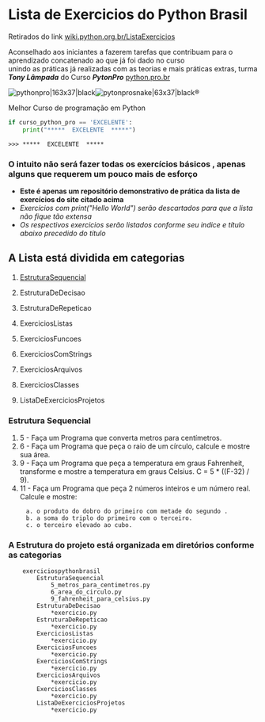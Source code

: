 #   Lista de Exercicios do Python Brasil
Retirados do link [wiki.python.org.br/ListaExercicios](https://wiki.python.org.br/ListaDeExercicios)

Aconselhado aos iniciantes a fazerem tarefas que contribuam para o aprendizado concatenado ao que já foi dado no curso\
unindo as práticas já realizadas com as teorias e mais práticas extras, turma **_Tony Lâmpada_** do Curso **_PytonPro_** [python.pro.br](https://www.python.pro.br/)

![pythonpro|163x37|black](https://aws1.discourse-cdn.com/standard10/uploads/python/original/1X/42d2117448780b08aec1787fed73fb5ab3d40d65.png)![pytonprosnake|63x37|black](https://aws1.discourse-cdn.com/standard10/uploads/python/original/1X/c23e6123ad8ecfb2f0fa48520e0ee45c6cb60e4f.png)®

 Melhor Curso de programação em Python  
 ~~~python
 if curso_python_pro == 'EXCELENTE':
     print("*****  EXCELENTE  *****")
~~~
```
>>> *****  EXCELENTE  *****
```
### O intuito não será fazer todas os exercícios básicos , apenas alguns que requerem um pouco mais de esforço
- **Este é apenas um repositório demonstrativo de prática da lista de exercícios do site citado acima**
- *Exercícios com print("Hello World") serão descartados para que a lista não fique tão extensa*
- *Os respectivos exercicios serão listados conforme seu indice e título abaixo precedido do título*


##  A Lista está dividida em categorias

1. [EstruturaSequencial](#estruturasequencial)

2. EstruturaDeDecisao

3. EstruturaDeRepeticao

4. ExerciciosListas

5. ExerciciosFuncoes

6. ExerciciosComStrings

7. ExerciciosArquivos

8. ExerciciosClasses

9. ListaDeExerciciosProjetos

### Estrutura Sequencial
1. 5  - Faça um Programa que converta metros para centímetros.
2. 6  - Faça um Programa que peça o raio de um círculo, calcule e mostre sua área.
2. 9  - Faça um Programa que peça a temperatura em graus Fahrenheit, transforme e mostre a temperatura em graus Celsius. C = 5 * ((F-32) / 9).
3. 11 - Faça um Programa que peça 2 números inteiros e um número real. Calcule e mostre:
```
     a. o produto do dobro do primeiro com metade do segundo .
     b. a soma do triplo do primeiro com o terceiro.
     c. o terceiro elevado ao cubo.

```


### A Estrutura do projeto está organizada em diretórios conforme as categorias
```
    exerciciospythonbrasil
        EstruturaSequencial
            5_metros_para_centimetros.py
            6_area_do_circulo.py
            9_fahrenheit_para_celsius.py
        EstruturaDeDecisao
            *exercicio.py
        EstruturaDeRepeticao
            *exercicio.py
        ExerciciosListas
            *exercicio.py
        ExerciciosFuncoes
            *exercicio.py
        ExerciciosComStrings
            *exercicio.py
        ExerciciosArquivos
            *exercicio.py
        ExerciciosClasses
            *exercicio.py
        ListaDeExerciciosProjetos
            *exercicio.py
```
